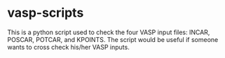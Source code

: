 # vasp-scripts

This is a python script used to check the four VASP input files: INCAR, POSCAR, POTCAR, and KPOINTS. The script would be useful if someone wants to cross check his/her VASP inputs.
